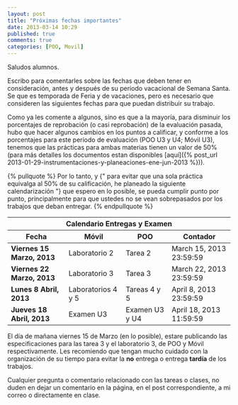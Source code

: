 ```yaml
---
layout: post
title: "Próximas fechas importantes"
date: 2013-03-14 10:29
published: true
comments: true
categories: [POO, Movil]
---
```

Saludos alumnos.

Escribo para comentarles sobre las fechas que deben tener en consideración, antes y después de su período vacacional de Semana Santa. Se que es temporada de Feria y de vacaciones, pero es necesario que consideren las siguientes fechas para que puedan distribuir su trabajo.

<!--more-->

Como ya les comente a algunos, sino es que a la mayoría, para disminuir los porcentajes de reprobación (o casi reprobación) de la evaluación pasada, hubo que hacer algunos cambios en los puntos a calificar, y conforme a los porcentajes para este período de evaluación (POO U3 y U4; Móvil U3), tenemos que las prácticas para ambas materias tienen un valor de 50% (para más detalles los documentos estan disponibles [aquí]({% post_url 2013-01-29-instrumentaciones-y-planeaciones-ene-jun-2013 %})).

{% pullquote %}
Por lo tanto, y {" para evitar que una sola práctica equivalga al 50% de su calificación, he planeado la siguiente calendarización "} que espero en lo posible, se pueda cumplir punto por punto, principalmente para que ustedes no se vean sobrepasados por los trabajos que deban entregar.
{% endpullquote %}

<table class="table table-striped table-bordered">
    <thead>
        <tr>
            <th colspan="4">Calendario Entregas y Examen</th>
        </tr>
        <tr>
            <th>Fecha</th>
            <th>Móvil</th>
            <th>POO</th>
            <th>Contador</th>
        </tr>
    </thead>
    <tbody>
        <tr>
            <td><strong>Viernes 15 Marzo, 2013</strong></td>
            <td>Laboratorio 2</td>
            <td>Tarea 2</td>
            <td><div class="countdown">March 15, 2013 23:59:59</div></td>
        </tr>
        <tr>
            <td><strong>Viernes 22 Marzo, 2013</strong></td>
            <td>Laboratorio 3</td>
            <td>Tarea 3</td>
            <td><div class="countdown">March 22, 2013 23:59:59</div></td>
        </tr>
        <tr>
            <td><strong>Lunes 8 Abril, 2013</strong></td>
            <td>Laboratorios 4 y 5</td>
            <td>Tareas 4 y 5</td>
            <td><div class="countdown">April 8, 2013 23:59:59</div></td>
        </tr>
        <tr>
            <td><strong>Jueves 18 Abril, 2013</strong></td>
            <td>Examen U3</td>
            <td>Examen U3 y U4</td>
            <td><div class="countdown">April 18, 2013 11:59:59</div></td>
        </tr>
    </tbody>
</table>

El día de mañana viernes 15 de Marzo (en lo posible), estare publicando las especificaciones para las tarea 3 y el laboratorio 3, de POO y Móvil respectivamente. Les recomiendo que tengan mucho cuidado con la organización de su tiempo para evitar la __no__ entrega o entrega __tardía__ de los trabajos.

Cualquier pregunta o comentario relacionado con las tareas o clases, no duden en dejar un comentario en la página, en el post correspondiente, a mi correo o directamente en clase.